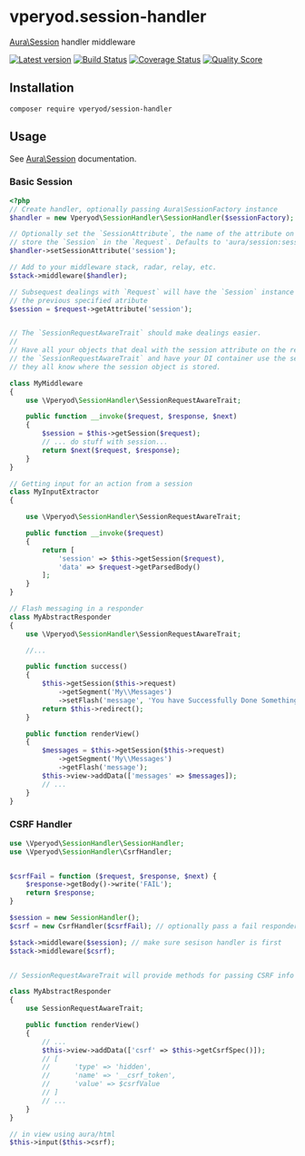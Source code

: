 # vperyod.session-handler
[Aura\Session] handler middleware

[![Latest version][ico-version]][link-packagist]
[![Build Status][ico-travis]][link-travis]
[![Coverage Status][ico-scrutinizer]][link-scrutinizer]
[![Quality Score][ico-code-quality]][link-code-quality]

## Installation
```
composer require vperyod/session-handler
```

## Usage
See [Aura\Session] documentation.

### Basic Session
```php
<?php
// Create handler, optionally passing Aura\SessionFactory instance
$handler = new Vperyod\SessionHandler\SessionHandler($sessionFactory);

// Optionally set the `SessionAttribute`, the name of the attribute on which to
// store the `Session` in the `Request`. Defaults to 'aura/session:session'
$handler->setSessionAttribute('session');

// Add to your middleware stack, radar, relay, etc.
$stack->middleware($handler);

// Subsequest dealings with `Request` will have the `Session` instance available at
// the previous specified atribute
$session = $request->getAttribute('session');


// The `SessionRequestAwareTrait` should make dealings easier.
//
// Have all your objects that deal with the session attribute on the request use
// the `SessionRequestAwareTrait` and have your DI container use the setter, so that
// they all know where the session object is stored.

class MyMiddleware
{
    use \Vperyod\SessionHandler\SessionRequestAwareTrait;

    public function __invoke($request, $response, $next)
    {
        $session = $this->getSession($request);
        // ... do stuff with session...
        return $next($request, $response);
    }
}

// Getting input for an action from a session
class MyInputExtractor
{

    use \Vperyod\SessionHandler\SessionRequestAwareTrait;

    public function __invoke($request)
    {
        return [
            'session' => $this->getSession($request),
            'data' => $request->getParsedBody()
        ];
    }
}

// Flash messaging in a responder
class MyAbstractResponder
{
    use \Vperyod\SessionHandler\SessionRequestAwareTrait;

    //...

    public function success()
    {
        $this->getSession($this->request)
            ->getSegment('My\\Messages')
            ->setFlash('message', 'You have Successfully Done Something!');
        return $this->redirect();
    }

    public function renderView()
    {
        $messages = $this->getSession($this->request)
            ->getSegment('My\\Messages')
            ->getFlash('message');
        $this->view->addData(['messages' => $messages]);
        // ...
    }
}
```

### CSRF Handler
```php
use \Vperyod\SessionHandler\SessionHandler;
use \Vperyod\SessionHandler\CsrfHandler;


$csrfFail = function ($request, $response, $next) {
    $response->getBody()->write('FAIL');
    return $response;
}

$session = new SessionHandler();
$csrf = new CsrfHandler($csrfFail); // optionally pass a fail responder callable

$stack->middleware($session); // make sure sesison handler is first
$stack->middleware($csrf);


// SessionRequestAwareTrait will provide methods for passing CSRF info to View

class MyAbstractResponder
{
    use SessionRequestAwareTrait;

    public function renderView()
    {
        // ...
        $this->view->addData(['csrf' => $this->getCsrfSpec()]);
        // [
        //      'type' => 'hidden',
        //      'name' => '__csrf_token',
        //      'value' => $csrfValue
        // ]
        // ...
    }
}

// in view using aura/html
$this->input($this->csrf);


```

[Aura\Session]: https://github.com/auraphp/Aura.Session

[ico-version]: https://img.shields.io/packagist/v/vperyod/session-handler.svg?style=flat-square
[ico-travis]: https://img.shields.io/travis/vperyod/vperyod.session-handler/master.svg?style=flat-square
[ico-scrutinizer]: https://img.shields.io/scrutinizer/coverage/g/vperyod/vperyod.session-handler.svg?style=flat-square
[ico-code-quality]: https://img.shields.io/scrutinizer/g/vperyod/vperyod.session-handler.svg?style=flat-square

[link-packagist]: https://packagist.org/packages/vperyod/session-handler
[link-travis]: https://travis-ci.org/vperyod/vperyod.session-handler
[link-scrutinizer]: https://scrutinizer-ci.com/g/vperyod/vperyod.session-handler
[link-code-quality]: https://scrutinizer-ci.com/g/vperyod/vperyod.session-handler
